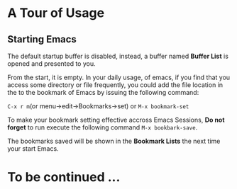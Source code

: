 # A Tour of Usage

## Starting Emacs
The default startup buffer is disabled, instead, a buffer named **Buffer List**
is opened and presented to you.

From the start, it is empty. In your daily usage, of emacs, if you find that you
access some directory or file frequently, you could add the file location in the
to the bookmark of Emacs by issuing the following command:

`C-x r m`(or menu->edit->Bookmarks->set) or `M-x bookmark-set`

To make your bookmark setting effective accross Emacs Sessions, **Do not forget**
to run execute the following command
`M-x bookbark-save`.

The bookmarks saved will be shown in the **Bookmark Lists** the next time your start
Emacs.

# To be continued ...
